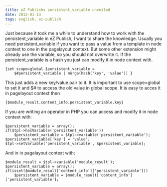 ```yaml
---
title: eZ Publishs persistent_variable unveiled
date: 2012-01-13
tags: english, ez-publish
---
```


Just because it took me a while to understand how to work with the persistent_variable in eZ Publish, I want to share the knowledge.
Usually you need persistent_variable if you want to pass a value from a template in node context to one in the pagelayout context. But some other extension might already use the variable, so you should not overwrite it.
If the persistent_variable is a hash you just can modify it in node context with.

    {set scope=global $persistent_variable = 
        $#persistent_variable | merge(hash('key', 'value')) }
    
This just adds a new key/value pair to it. It is important to use scope=global to set it and $# to access the old value in global scope.
It is easy to acces it in pagelayout context then

    {$module_result.content_info.persistent_variable.key}
    
If you are writing an operator in PHP you can access and modify it in node context with:

    $persistent_variable = array();
    if($tpl->hasVariable('persistent_variable'))
        $persistent_variable = $tpl->variable('persistent_variable');
    $persistent_variable['key'] = 'value';
    $tpl->setVariable('persistent_variable', $persistent_variable);
    
And in in pagelayout context with:

    $module_result = $tpl->variable('module_result');
    $persistent_variable = array();
    if(isset($module_result['content_info']['persistent_variable']))
        $persistent_variable = $module_result['content_info']['persistent_variable'];
    